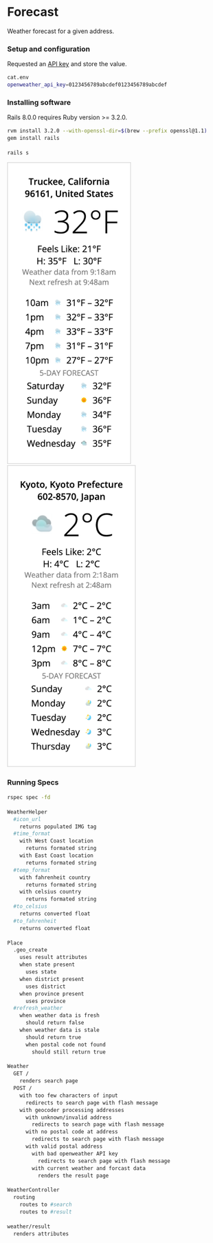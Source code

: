 # Forecast
Weather forecast for a given address.

### Setup and configuration

Requested an [API key](https://home.openweathermap.org/api_keys) and store the value.
```sh
cat.env
openweather_api_key=0123456789abcdef0123456789abcdef
```

### Installing software

Rails 8.0.0 requires Ruby version >= 3.2.0.
```sh
rvm install 3.2.0 --with-openssl-dir=$(brew --prefix openssl@1.1)
gem install rails

rails s
```

<img src="https://raw.githubusercontent.com/woodie/forecast/master/truckee.png" height="700px"> &nbsp;
<img src="https://raw.githubusercontent.com/woodie/forecast/master/kyoto.png" height="700px">

### Running Specs

```sh
rspec spec -fd

WeatherHelper
  #icon_url
    returns populated IMG tag
  #time_format
    with West Coast location
      returns formated string
    with East Coast location
      returns formated string
  #temp_format
    with fahrenheit country
      returns formated string
    with celsius country
      returns formated string
  #to_celsius
    returns converted float
  #to_fahrenheit
    returns converted float

Place
  .geo_create
    uses result attributes
    when state present
      uses state
    when district present
      uses district
    when province present
      uses province
  #refresh_weather
    when weather data is fresh
      should return false
    when weather data is stale
      should return true
      when postal code not found
        should still return true

Weather
  GET /
    renders search page
  POST /
    with too few characters of input
      redirects to search page with flash message
    with geocoder processing addresses
      with unknown/invalid address
        redirects to search page with flash message
      with no postal code at address
        redirects to search page with flash message
      with valid postal address
        with bad openweather API key
          redirects to search page with flash message
        with current weather and forcast data
          renders the result page

WeatherController
  routing
    routes to #search
    routes to #result

weather/result
  renders attributes
```
